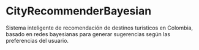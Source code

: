 # CityRecommenderBayesian
Sistema inteligente de recomendación de destinos turísticos en Colombia, basado en redes bayesianas para generar sugerencias según las preferencias del usuario.
